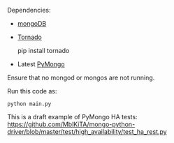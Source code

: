 Dependencies:

* [mongoDB](http://www.mongodb.org/)
* [Tornado](http://www.tornadoweb.org/)

    pip install tornado

* Latest [PyMongo](https://github.com/mongodb/mongo-python-driver)

Ensure that no mongod or mongos are not running.

Run this code as:

    python main.py

This is a draft example of PyMongo HA tests:<br>
https://github.com/MblKiTA/mongo-python-driver/blob/master/test/high_availability/test_ha_rest.py
